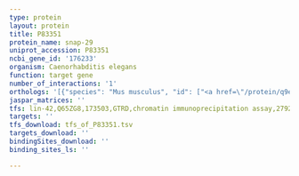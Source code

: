 ```yaml
---
type: protein
layout: protein
title: P83351
protein_name: snap-29
uniprot_accession: P83351
ncbi_gene_id: '176233'
organism: Caenorhabditis elegans
function: target gene
number_of_interactions: '1'
orthologs: '[{"species": "Mus musculus", "id": ["<a href=\"/protein/q9erb0\">Q9ERB0</a>"]}, {"species": "Rattus norvegicus", "id": ["<a href=\"/protein/q9ji56\">Q9JI56</a>"]}, {"species": "Drosophila melanogaster", "id": ["<a href=\"/protein/q9w1i8\">Q9W1I8</a>"]}, {"species": "Danio rerio", "id": ["<a href=\"/protein/f1q5x0\">F1Q5X0</a>"]}]'
jaspar_matrices: ''
tfs: lin-42,Q65ZG8,173503,GTRD,chromatin immunoprecipitation assay,27924024%5Buid%5D,No
targets: ''
tfs_download: tfs_of_P83351.tsv
targets_download: ''
bindingSites_download: ''
binding_sites_ls: ''

---
```

